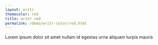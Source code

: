 ```yaml
---
layout: writr
themecolor: red
title: writr red
permalink: /demo/writr-color/red.html
---
```


Lorem ipsum dolor sit amet nullam id egestas urna aliquam turpis mauris 
